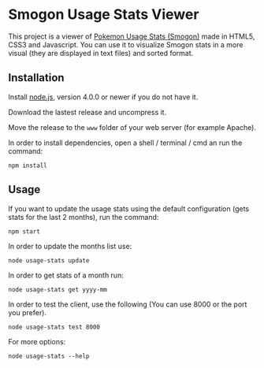 Smogon Usage Stats Viewer
====================

This project is a viewer of [Pokemon Usage Stats (Smogon)](http://www.smogon.com/stats/) made in HTML5, CSS3 and Javascript. You can use it to visualize Smogon stats in a more visual (they are displayed in text files) and sorted format. 

Installation
------------

Install [node.js](http://nodejs.org/), version 4.0.0 or newer if you do not have it.

Download the lastest release and uncompress it.

Move the release to the `www` folder of your web server (for example Apache).

In order to install dependencies, open a shell / terminal / cmd an run the command:
```
npm install
```

Usage
------------

If you want to update the usage stats using the default configuration (gets stats for the last 2 months), run the command:
```
npm start
```

In order to update the months list use:
```
node usage-stats update
```

In order to get stats of a month run:
```
node usage-stats get yyyy-mm
```

In order to test the client, use the following (You can use 8000 or the port you prefer).
```
node usage-stats test 8000
```

For more options:
```
node usage-stats --help
```
